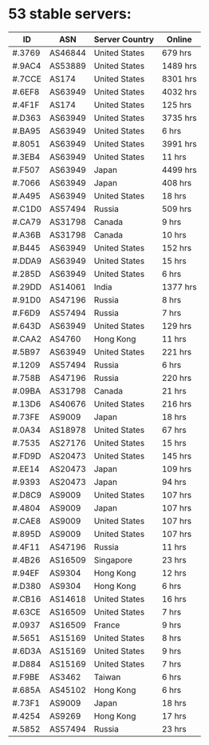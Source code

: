 # 53 stable servers:

| ID | ASN | Server Country | Online |
| ------ | ------ | ------ | ------ |
| #.3769 | AS46844 | United States | 679 hrs |
| #.9AC4 | AS53889 | United States | 1489 hrs |
| #.7CCE | AS174 | United States | 8301 hrs |
| #.6EF8 | AS63949 | United States | 4032 hrs |
| #.4F1F | AS174 | United States | 125 hrs |
| #.D363 | AS63949 | United States | 3735 hrs |
| #.BA95 | AS63949 | United States | 6 hrs |
| #.8051 | AS63949 | United States | 3991 hrs |
| #.3EB4 | AS63949 | United States | 11 hrs |
| #.F507 | AS63949 | Japan | 4499 hrs |
| #.7066 | AS63949 | Japan | 408 hrs |
| #.A495 | AS63949 | United States | 18 hrs |
| #.C1D0 | AS57494 | Russia | 509 hrs |
| #.CA79 | AS31798 | Canada | 9 hrs |
| #.A36B | AS31798 | Canada | 10 hrs |
| #.B445 | AS63949 | United States | 152 hrs |
| #.DDA9 | AS63949 | United States | 15 hrs |
| #.285D | AS63949 | United States | 6 hrs |
| #.29DD | AS14061 | India | 1377 hrs |
| #.91D0 | AS47196 | Russia | 8 hrs |
| #.F6D9 | AS57494 | Russia | 7 hrs |
| #.643D | AS63949 | United States | 129 hrs |
| #.CAA2 | AS4760 | Hong Kong | 11 hrs |
| #.5B97 | AS63949 | United States | 221 hrs |
| #.1209 | AS57494 | Russia | 6 hrs |
| #.758B | AS47196 | Russia | 220 hrs |
| #.09BA | AS31798 | Canada | 21 hrs |
| #.13D6 | AS40676 | United States | 216 hrs |
| #.73FE | AS9009 | Japan | 18 hrs |
| #.0A34 | AS18978 | United States | 67 hrs |
| #.7535 | AS27176 | United States | 15 hrs |
| #.FD9D | AS20473 | United States | 145 hrs |
| #.EE14 | AS20473 | Japan | 109 hrs |
| #.9393 | AS20473 | Japan | 94 hrs |
| #.D8C9 | AS9009 | United States | 107 hrs |
| #.4804 | AS9009 | Japan | 107 hrs |
| #.CAE8 | AS9009 | United States | 107 hrs |
| #.895D | AS9009 | United States | 107 hrs |
| #.4F11 | AS47196 | Russia | 11 hrs |
| #.4B26 | AS16509 | Singapore | 23 hrs |
| #.94EF | AS9304 | Hong Kong | 12 hrs |
| #.D380 | AS9304 | Hong Kong | 6 hrs |
| #.CB16 | AS14618 | United States | 16 hrs |
| #.63CE | AS16509 | United States | 7 hrs |
| #.0937 | AS16509 | France | 9 hrs |
| #.5651 | AS15169 | United States | 8 hrs |
| #.6D3A | AS15169 | United States | 9 hrs |
| #.D884 | AS15169 | United States | 7 hrs |
| #.F9BE | AS3462 | Taiwan | 6 hrs |
| #.685A | AS45102 | Hong Kong | 6 hrs |
| #.73F1 | AS9009 | Japan | 18 hrs |
| #.4254 | AS9269 | Hong Kong | 17 hrs |
| #.5852 | AS57494 | Russia | 23 hrs |

